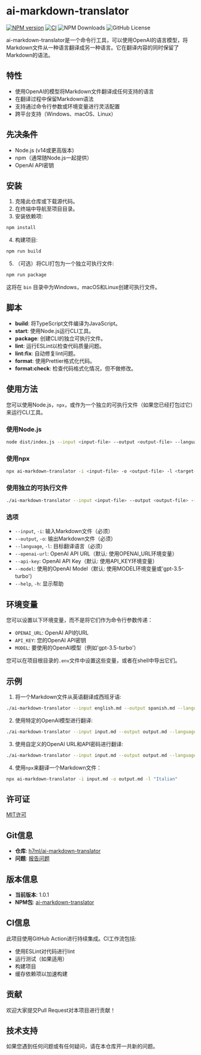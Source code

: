 # ai-markdown-translator

[![NPM version](https://img.shields.io/npm/v/ai-markdown-translator.svg?style=flat)](https://www.npmjs.org/package/ai-markdown-translator)
[![CI](https://github.com/h7ml/ai-markdown-translator/actions/workflows/ci.yml/badge.svg)](https://github.com/h7ml/ai-markdown-translator/actions/workflows/ci.yml)
![NPM Downloads](https://img.shields.io/npm/dw/ai-markdown-translator)
![GitHub License](https://img.shields.io/github/license/h7ml/ai-markdown-translator)

ai-markdown-translator是一个命令行工具，可以使用OpenAI的语言模型，将Markdown文件从一种语言翻译成另一种语言。它在翻译内容的同时保留了Markdown的语法。

## 特性

- 使用OpenAI的模型将Markdown文件翻译成任何支持的语言
- 在翻译过程中保留Markdown语法
- 支持通过命令行参数或环境变量进行灵活配置
- 跨平台支持（Windows、macOS、Linux）

## 先决条件

- Node.js (v14或更高版本)
- npm（通常随Node.js一起提供）
- OpenAI API密钥

## 安装

1. 克隆此仓库或下载源代码。
2. 在终端中导航至项目目录。
3. 安装依赖项:

```bash
npm install
```

4. 构建项目:

```bash
npm run build
```

5. （可选）将CLI打包为一个独立可执行文件:

```bash
npm run package
```

这将在 `bin` 目录中为Windows，macOS和Linux创建可执行文件。

## 脚本

- **build**: 将TypeScript文件编译为JavaScript。
- **start**: 使用Node.js运行CLI工具。
- **package**: 创建CLI的独立可执行文件。
- **lint**: 运行ESLint以检查代码质量问题。
- **lint:fix**: 自动修复lint问题。
- **format**: 使用Prettier格式化代码。
- **format:check**: 检查代码格式化情况，但不做修改。

## 使用方法

您可以使用Node.js，`npx`，或作为一个独立的可执行文件（如果您已经打包过它）来运行CLI工具。

### 使用Node.js

```bash
node dist/index.js --input <input-file> --output <output-file> --language <target-language> [options]
```

### 使用npx

```bash
npx ai-markdown-translator -i <input-file> -o <output-file> -l <target-language> [options]
```

### 使用独立的可执行文件

```bash
./ai-markdown-translator --input <input-file> --output <output-file> --language <target-language> [options]
```

### 选项

- `--input`, `-i`: 输入Markdown文件（必须）
- `--output`, `-o`: 输出Markdown文件（必须）
- `--language`, `-l`: 目标翻译语言（必须）
- `--openai-url`: OpenAI API URL（默认: 使用OPENAI_URL环境变量）
- `--api-key`: OpenAI API Key（默认: 使用API_KEY环境变量）
- `--model`: 使用的OpenAI Model（默认: 使用MODEL环境变量或'gpt-3.5-turbo'）
- `--help`, `-h`: 显示帮助

## 环境变量

您可以设置以下环境变量，而不是将它们作为命令行参数传递：

- `OPENAI_URL`: OpenAI API的URL
- `API_KEY`: 您的OpenAI API密钥
- `MODEL`: 要使用的OpenAI模型（例如'gpt-3.5-turbo'）

您可以在项目根目录的`.env`文件中设置这些变量，或者在shell中导出它们。

## 示例

1. 将一个Markdown文件从英语翻译成西班牙语:

```bash
./ai-markdown-translator --input english.md --output spanish.md --language "Spanish"
```

2. 使用特定的OpenAI模型进行翻译:

```bash
./ai-markdown-translator --input input.md --output output.md --language "French" --model "gpt-4"
```

3. 使用自定义的OpenAI URL和API密码进行翻译:

```bash
./ai-markdown-translator --input input.md --output output.md --language "German" --openai-url "https://api.302.ai/v1/chat/completions" --api-key "sk-302-api-key"
```

4. 使用`npx`来翻译一个Markdown文件：

```bash
npx ai-markdown-translator -i input.md -o output.md -l "Italian"
```

## 许可证

[MIT许可](LICENSE)

## Git信息

- **仓库**: [h7ml/ai-markdown-translator](https://github.com/h7ml/ai-markdown-translator)
- **问题**: [报告问题](https://github.com/h7ml/ai-markdown-translator/issues)

## 版本信息

- **当前版本**: 1.0.1
- **NPM包**: [ai-markdown-translator](https://www.npmjs.com/package/ai-markdown-translator)

## CI信息

此项目使用GitHub Action进行持续集成。CI工作流包括:

- 使用ESLint对代码进行lint
- 运行测试（如果适用）
- 构建项目
- 缓存依赖项以加速构建

## 贡献

欢迎大家提交Pull Request对本项目进行贡献！

## 技术支持

如果您遇到任何问题或有任何疑问，请在本仓库开一共新的问题。

